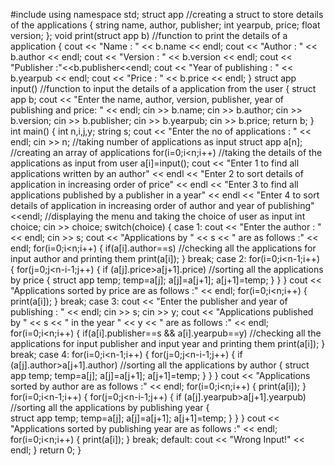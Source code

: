 #include <iostream>
using namespace std;
struct app  //creating a struct to store details of the applications
{
string name, author, publisher;
int yearpub, price;
float version;
};
void print(struct app b) //function to print the details of a application
{
cout << "Name : " << b.name << endl;
cout << "Author : " << b.author << endl;
cout << "Version : " << b.version << endl;
cout << "Publisher :"<<b.publisher<<endl;
cout << "Year of publishing : " << b.yearpub << endl;
cout << "Price : " << b.price << endl;
}
struct app input() //function to input the details of a application from the user
{
struct app b;
cout << "Enter the name, author, version, publisher, year of publishing and price: " << endl;
cin >> b.name;
cin >> b.author;
cin >> b.version;
cin >> b.publisher;
cin >> b.yearpub;
cin >> b.price;
return b;
}
int main()
{
int n,i,j,y;
string s;
cout << "Enter the no of applications : " << endl;
cin >> n; //taking number of applications as input
struct app a[n]; //creating an array of applications
for(i=0;i<n;i++)  //taking the details of the applications as input from user
a[i]=input();
cout  << "Enter 1 to find all applications written by an author" << endl 
<< "Enter 2 to sort details of application in increasing order of price" << endl 
<< "Enter 3 to find all applications published by a publisher in a year" << endl 
<< "Enter 4 to sort details of application in increasing order of author and year of publishing" <<endl;
//displaying the menu and taking the choice of user as input
int choice;
cin >> choice;
switch(choice)
{
case 1:
cout << "Enter the author : " << endl;
cin >> s;
cout << "Applications by " << s << " are as follows :" << endl;
for(i=0;i<n;i++)
{
if(a[i].author==s)  //checking all the applications for input author and printing them
print(a[i]);
}
break;
case 2:
for(i=0;i<n-1;i++)
{
for(j=0;j<n-i-1;j++)
{
if (a[j].price>a[j+1].price) //sorting all the applications by price
{
struct app temp;
temp=a[j];
a[j]=a[j+1];
a[j+1]=temp;
}
      	}
}
cout << "Applications sorted by price are as follows :" << endl;
for(i=0;i<n;i++)
{
print(a[i]);
}
break;
case 3:
cout << "Enter the publisher and year of publishing : " << endl;
cin >> s;
cin >> y;
cout << "Applications  published by " << s << " in the year " << y << " are as follows :" << endl;
for(i=0;i<n;i++)
{
if(a[i].publisher==s && a[i].yearpub==y) //checking all the applications for input publisher and input year and printing them
print(a[i]);
}
break;
case 4:
for(i=0;i<n-1;i++)
{
for(j=0;j<n-i-1;j++)
{
if (a[j].author>a[j+1].author) //sorting all the applications by author
{
struct app temp;
temp=a[j];
a[j]=a[j+1];
a[j+1]=temp;
}
}
}
cout << "Applications sorted by author are as follows :" << endl;
for(i=0;i<n;i++)
{
print(a[i]);
}
for(i=0;i<n-1;i++)
{
for(j=0;j<n-i-1;j++)
{
if (a[j].yearpub>a[j+1].yearpub) //sorting all the applications by publishing year
{	
struct app temp;
temp=a[j];
a[j]=a[j+1];
a[j+1]=temp;
}
}
}
cout << "Applications sorted by publishing year are as follows :" << endl;
for(i=0;i<n;i++)
{
print(a[i]);
}
break;
default:
cout << "Wrong Input!" << endl;
}
return 0;
}
